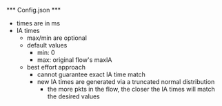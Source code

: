 *** Config.json ***
- times are in ms
- IA times
    - max/min are optional
    - default values
        - min: 0
        - max: original flow's maxIA
    - best effort approach
        - cannot guarantee exact IA time match
        - new IA times are generated via a truncated normal distribution
            - the more pkts in the flow, the closer the IA times will match the desired values
            